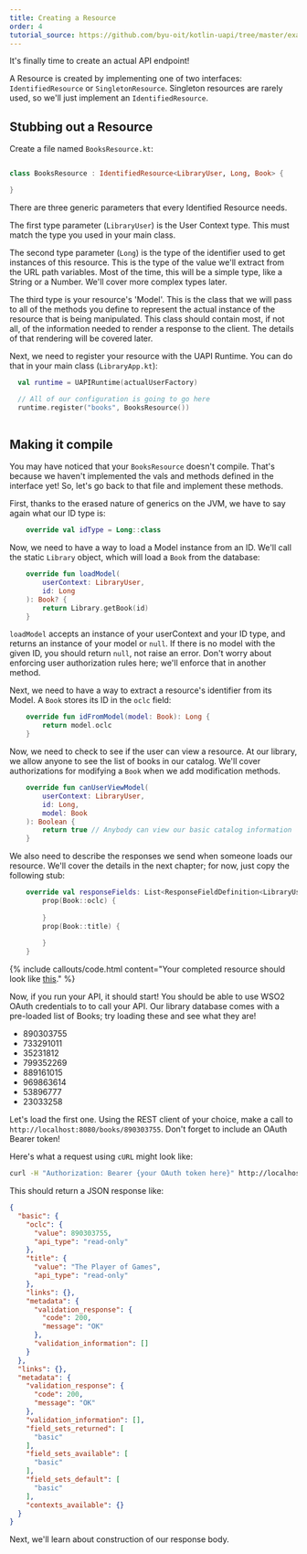 ```yaml
---
title: Creating a Resource
order: 4
tutorial_source: https://github.com/byu-oit/kotlin-uapi/tree/master/examples/library/tutorial-steps/4-creating-a-resource
---
```


It's finally time to create an actual API endpoint!

A Resource is created by implementing one of two interfaces: `IdentifiedResource` or `SingletonResource`. Singleton
resources are rarely used, so we'll just implement an `IdentifiedResource`.

## Stubbing out a Resource

Create a file named `BooksResource.kt`:

```kotlin

class BooksResource : IdentifiedResource<LibraryUser, Long, Book> {

}
```

There are three generic parameters that every Identified Resource needs.

The first type parameter (`LibraryUser`) is the User Context type. This must match the type you used in your main class.

The second type parameter (`Long`) is the type of the identifier used to get instances of this resource. This is the type
of the value we'll extract from the URL path variables. Most of the time, this will be a simple type, like a String
or a Number. We'll cover more complex types later.

The third type is your resource's 'Model'.  This is the class that we will pass to all of the methods you define
to represent the actual instance of the resource that is being manipulated. This class should contain most, if not all,
of the information needed to render a response to the client. The details of that rendering will be covered later.

Next, we need to register your resource with the UAPI Runtime. You can do that in your main class (`LibraryApp.kt`):

```kotlin
  val runtime = UAPIRuntime(actualUserFactory)

  // All of our configuration is going to go here
  runtime.register("books", BooksResource())
  
```

## Making it compile

You may have noticed that your `BooksResource` doesn't compile. That's because we haven't implemented the vals and methods
defined in the interface yet! So, let's go back to that file and implement these methods.

First, thanks to the erased nature of generics on the JVM, we have to say again what our ID type is:

```kotlin
    override val idType = Long::class
```

Now, we need to have a way to load a Model instance from an ID. We'll call the static `Library` object, which will load
a `Book` from the database:

```kotlin
    override fun loadModel(
        userContext: LibraryUser,
        id: Long
    ): Book? {
        return Library.getBook(id)
    }
```

`loadModel` accepts an instance of your userContext and your ID type, and returns an instance of your model or `null`.
If there is no model with the given ID, you should return `null`, not raise an error. Don't worry about enforcing
user authorization rules here; we'll enforce that in another method.

Next, we need to have a way to extract a resource's identifier from its Model. A `Book` stores its ID in the `oclc` field:

```kotlin
    override fun idFromModel(model: Book): Long {
        return model.oclc
    }
```

Now, we need to check to see if the user can view a resource. At our library, we allow anyone to see the list of books
in our catalog. We'll cover authorizations for modifying a `Book` when we add modification methods.

```kotlin
    override fun canUserViewModel(
        userContext: LibraryUser,
        id: Long,
        model: Book
    ): Boolean {
        return true // Anybody can view our basic catalog information
    }
```

We also need to describe the responses we send when someone loads our resource. We'll cover the details in the next
chapter; for now, just copy the following stub:

```kotlin
    override val responseFields: List<ResponseFieldDefinition<LibraryUser, Book, *, *>> = uapiResponse {
        prop(Book::oclc) {
            
        }
        prop(Book::title) {
        
        }
    }
```

{% include callouts/code.html content="Your completed resource should look like [this](https://github.com/byu-oit/kotlin-uapi/blob/master/examples/library/tutorial-steps/4-creating-a-resource/src/main/kotlin/edu/byu/uapi/library/BookResource.kt)." %}

Now, if you run your API, it should start! You should be able to use WSO2 OAuth credentials to to call your API.
Our library database comes with a pre-loaded list of Books; try loading these and see what they are!

* 890303755
* 733291011
* 35231812
* 799352269
* 889161015
* 969863614
* 53896777
* 23033258

Let's load the first one. Using the REST client of your choice, make a call to `http://localhost:8080/books/890303755`.
Don't forget to include an OAuth Bearer token!

Here's what a request using `cURL` might look like:

```bash
curl -H "Authorization: Bearer {your OAuth token here}" http://localhost:8080/books/890303755
```

This should return a JSON response like:

```json
{
  "basic": {
    "oclc": {
      "value": 890303755,
      "api_type": "read-only"
    },
    "title": {
      "value": "The Player of Games",
      "api_type": "read-only"
    },
    "links": {},
    "metadata": {
      "validation_response": {
        "code": 200,
        "message": "OK"
      },
      "validation_information": []
    }
  },
  "links": {},
  "metadata": {
    "validation_response": {
      "code": 200,
      "message": "OK"
    },
    "validation_information": [],
    "field_sets_returned": [
      "basic"
    ],
    "field_sets_available": [
      "basic"
    ],
    "field_sets_default": [
      "basic"
    ],
    "contexts_available": {}
  }
}
```

Next, we'll learn about construction of our response body.
